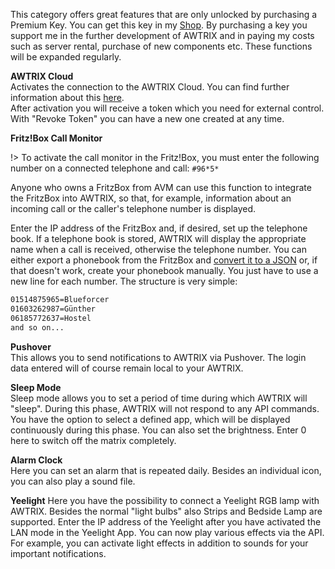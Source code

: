 
This category offers great features that are only unlocked by purchasing a Premium Key. You can get this key in my [Shop](https://blueforcer.de/shop/).
By purchasing a key you support me in the further development of AWTRIX and in paying my costs such as server rental, purchase of new components etc.
These functions will be expanded regularly.


**AWTRIX Cloud**  
Activates the connection to the AWTRIX Cloud. You can find further information about this [here](/en-en/cloud.md).  
After activation you will receive a token which you need for external control. With "Revoke Token" you can have a new one created at any time.

**Fritz!Box Call Monitor**  

!> To activate the call monitor in the Fritz!Box, you must enter the following number on a connected telephone and call: ``#96*5*``  

Anyone who owns a FritzBox from AVM can use this function to integrate the FritzBox into AWTRIX, so that, for example, information about an incoming call or the caller's telephone number is displayed.
  
Enter the IP address of the FritzBox and, if desired, set up the telephone book. If a telephone book is stored, AWTRIX will display the appropriate name when a call is received, otherwise the telephone number.   You can either export a phonebook from the FritzBox and [convert it to a JSON](http://www.utilities-online.info/xmltojson/) or, if that doesn't work, create your phonebook manually. You just have to use a new line for each number. The structure is very simple:
``` BASH
01514875965=Blueforcer
01603262987=Günther
06185772637=Hostel
and so on...
```  



**Pushover**  
This allows you to send notifications to AWTRIX via Pushover. The login data entered will of course remain local to your AWTRIX.

**Sleep Mode**  
Sleep mode allows you to set a period of time during which AWTRIX will "sleep". During this phase, AWTRIX will not respond to any API commands. You have the option to select a defined app, which will be displayed continuously during this phase. You can also set the brightness. Enter 0 here to switch off the matrix completely.

**Alarm Clock**  
Here you can set an alarm that is repeated daily. Besides an individual icon, you can also play a sound file.

**Yeelight**
Here you have the possibility to connect a Yeelight RGB lamp with AWTRIX. Besides the normal "light bulbs" also Strips and Bedside Lamp are supported. Enter the IP address of the Yeelight after you have activated the LAN mode in the Yeelight App. You can now play various effects via the API. For example, you can activate light effects in addition to sounds for your important notifications.
